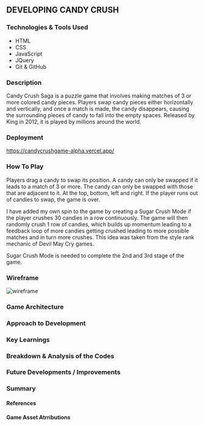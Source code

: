 ## DEVELOPING CANDY CRUSH

### Technologies & Tools Used
- HTML
- CSS
- JavaScript
- JQuery
- Git & GitHub

### Description
Candy Crush Saga is a puzzle game that involves making matches of 3 or more colored candy pieces. 
Players swap candy pieces either horizontally and vertically, and once a match is made, the candy disappears, 
causing the surrounding pieces of candy to fall into the empty spaces.
Released by King in 2012, it is played by millions around the world.

### Deployment
https://candycrushgame-alpha.vercel.app/

### How To Play
Players drag a candy to swap its position. A candy can only be swapped if it leads to a match of 3 or more.
The candy can only be swapped with those that are adjacent to it. At the top, bottom, left and right.
If the player runs out of candies to swap, the game is over.

I have added my own spin to the game by creating a Sugar Crush Mode if the player crushes 
30 candies in a row continuously. The game will then randomly crush 1 row of candies, which builds up momentum leading to a feedback loop of more candies getting crushed leading to more possible matches and in turn more crushes. This idea was taken from the style rank mechanic of Devil May Cry games.

Sugar Crush Mode is needed to complete the 2nd and 3rd stage of the game.

### Wireframe
![wireframe](/wireframe.jpg)

### Game Architecture

### Approach to Development

### Key Learnings

### Breakdown & Analysis of the Codes

### Future Developments / Improvements

### Summary

#### References

#### Game Asset Atrributions


